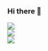 ### Hi there 👋

<!--
**lknc219/lknc219** is a ✨ _special_ ✨ repository because its `README.md` (this file) appears on your GitHub profile.

Here are some ideas to get you started:

- 🔭 I’m currently working on ...
- 🌱 I’m currently learning ...
- 👯 I’m looking to collaborate on ...
- 🤔 I’m looking for help with ...
- 💬 Ask me about ...
- 📫 How to reach me: ...
- 😄 Pronouns: ...
- ⚡ Fun fact: ...
-->

<img src="https://img.shields.io/badge/java-007396?style=flat-square&logo=Java&logoColor=white"/></a>  
<img src="https://img.shields.io/badge/SpringBoot-6DB33F?style=flat-square&logo=SpringBoot&logoColor=white"/></a>  
<img src="https://img.shields.io/badge/Thymeleaf-005F0F?style=flat-square&logo=Thymeleaf&logoColor=white"/></a>  
